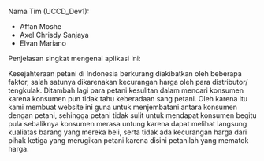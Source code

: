 Nama Tim (UCCD_Dev1):
- Affan Moshe
- Axel Chrisdy Sanjaya
- Elvan Mariano

Penjelasan singkat mengenai aplikasi ini:

Kesejahteraan petani di Indonesia berkurang diakibatkan oleh beberapa faktor, salah satunya dikarenakan kecurangan harga oleh para distributor/ tengkulak. Ditambah lagi para petani kesulitan dalam mencari konsumen karena konsumen pun tidak tahu keberadaan sang petani. Oleh karena itu kami membuat website ini guna untuk menjembatani antara konsumen dengan petani, sehingga petani tidak sulit untuk mendapat konsumen begitu pula sebaliknya konsumen merasa untung karena dapat melihat langsung kualiatas barang yang mereka beli, serta tidak ada kecurangan harga dari pihak ketiga yang merugikan petani karena disini petanilah yang mematok harga.

